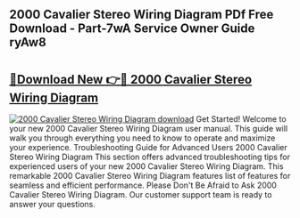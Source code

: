 ## 2000 Cavalier Stereo Wiring Diagram PDf Free Download - Part-7wA Service Owner Guide ryAw8

# <h2><a href="http://dfk24x.blite.top/?on=2000+Cavalier+Stereo+Wiring+Diagram">🔗Download New 👉🔴 2000 Cavalier Stereo Wiring Diagram</a></h2>

[![2000 Cavalier Stereo Wiring Diagram download](https://i.imgur.com/lujVjoI.png)](http://dfk24x.blite.top/?on=2000+Cavalier+Stereo+Wiring+Diagram)
Get Started! Welcome to your new 2000 Cavalier Stereo Wiring Diagram user manual. This guide will walk you through everything you need to know to operate and maximize your experience. Troubleshooting Guide for Advanced Users 2000 Cavalier Stereo Wiring Diagram This section offers advanced troubleshooting tips for experienced users of your new 2000 Cavalier Stereo Wiring Diagram. This remarkable 2000 Cavalier Stereo Wiring Diagram features list of features for seamless and efficient performance. Please Don't Be Afraid to Ask 2000 Cavalier Stereo Wiring Diagram. Our customer support team is ready to answer your questions.
